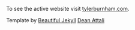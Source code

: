 To see the active website visit [tylerburnham.com](http://tylerburnham.com).

Template by [Beautiful Jekyll](https://github.com/daattali/beautiful-jekyll) [Dean Attali](http://deanattali.com)
